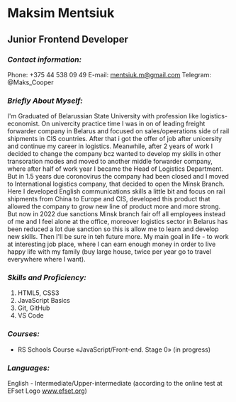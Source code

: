 # **Maksim Mentsiuk** #

## Junior Frontend Developer ##

### *Contact information:* ###

Phone: +375 44 538 09 49
E-mail: mentsiuk.m@gmail.com
Telegram: @Maks_Cooper

### *Briefly About Myself:* ###

I'm Graduated of Belarussian State University with profession like logistics-economist. On univercity practice time I was in on of leading freight forwarder company in Belarus and focused on sales/opeerations side of rail shipments in CIS countries. After that i got the offer of job after unicersity and continue my career in logistics. Meanwhile, after 2 years of work I decided to change the company bcz wanted to develop my skills in other transoration modes and moved to another middle forwarder company, where after half of work year I became the Head of Logistics Department. But in 1.5 years due coronovirus the company had been closed and I moved to International logistics company, that decided to open the Minsk Branch. Here I developed English communications skills a little bit and focus on rail shipments from China to Europe and CIS, developed this product that allowed the company to grow new line of product more and more strong. But now in 2022 due sanctions Minsk branch fair off all employees instead of me and I feel alone at the office, moreover logistics sector in Belarus has been reduced a lot due sanction so this is allow me to learn and develop new skills. Then I'll be sure in teh future more. 
My main goal in life - to work at interesting job place, where I can earn enough money in order to live happy life with my family (buy large house, twice per year go to travel everywhere where I want). 

### *Skills and Proficiency:* ### 

1. HTML5, CSS3
1. JavaScript Basics
1. Git, GitHub
1. VS Code

### *Courses:* ### 

* RS Schools Course «JavaScript/Front-end. Stage 0» (in progress)

### *Languages:* ###
 
English - Intermediate/Upper-intermediate (according to the online test at EFset Logo www.efset.org)
